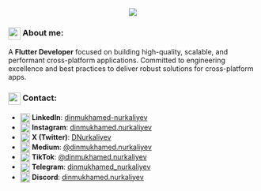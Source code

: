 <div align="center">
<img src="https://user-images.githubusercontent.com/74038190/216655848-cf4d7bed-52aa-4740-8c67-1832472051ec.gif">
</div>


### <img align="center" src="https://em-content.zobj.net/source/animated-noto-color-emoji/427/writing-hand_270d-fe0f.gif" width="25"/>  About me:
A **Flutter Developer** focused on building high-quality, scalable, and performant cross-platform applications. Committed to engineering excellence and best practices to deliver robust solutions for cross-platform apps.

### <img align="center" src="https://em-content.zobj.net/source/animated-noto-color-emoji/427/bell_1f514.gif" width="25"/> Contact:

- <a href="https://www.linkedin.com/in/dinmukhamed-nurkaliyev-80b5a1326/" target="_blank"><img align="center" src="https://cdn3.iconfinder.com/data/icons/capsocial-round/500/linkedin-512.png" alt="LinkedIn" width="20"/></a> **LinkedIn**: [dinmukhamed-nurkaliyev](https://www.linkedin.com/in/dinmukhamed-nurkaliyev-80b5a1326/)
- <a href="https://www.instagram.com/dinmukhamed.nurkaliyev/" target="_blank"><img align="center" src="https://cdn3.iconfinder.com/data/icons/2018-social-media-logotypes/1000/2018_social_media_popular_app_logo_instagram-512.png" alt="Instagram" width="20"/></a> **Instagram**: [dinmukhamed.nurkaliyev](https://www.instagram.com/dinmukhamed.nurkaliyev/)
- <a href="https://x.com/DNurkaliyev" target="_blank"><img align="center" src="https://cdn3.iconfinder.com/data/icons/2018-social-media-logotypes/1000/2018_social_media_popular_app_logo_twitter-1024.png" alt="X (Twitter)" width="20"/></a> **X (Twitter)**: [DNurkaliyev](https://x.com/DNurkaliyev)
- <a href="https://medium.com/@dinmukhamed.nurkaliyev" target="_blank"><img align="center" src="https://cdn0.iconfinder.com/data/icons/social-media-2092/100/social-62-512.png" alt="Medium" width="20"/></a> **Medium**: [@dinmukhamed.nurkaliyev](https://medium.com/@dinmukhamed.nurkaliyev)
- <a href="https://www.tiktok.com/@dinmukhamed.nurkaliyev" target="_blank"><img align="center" src="https://cdn1.iconfinder.com/data/icons/popular-social-massmedia/120/tiktok-512.png" alt="TikTok" width="20"/></a> **TikTok**: [@dinmukhamed.nurkaliyev](https://www.tiktok.com/@dinmukhamed.nurkaliyev)
- <a href="https://t.me/dinmukhamed_nurkaliyev" target="_blank"><img align="center" src="https://cdn3.iconfinder.com/data/icons/social-icons-33/512/Telegram-1024.png" alt="Telegram" width="20"/></a> **Telegram**: [dinmukhamed_nurkaliyev](https://t.me/dinmukhamed_nurkaliyev)
- <a href="https://discord.com/users/1300002143377428531" target="_blank"><img align="center" src="https://cdn0.iconfinder.com/data/icons/free-social-media-set/24/discord-512.png" alt="Discord" width="20"/></a> **Discord**: [dinmukhamed.nurkaliyev](https://discord.com/users/1300002143377428531)

